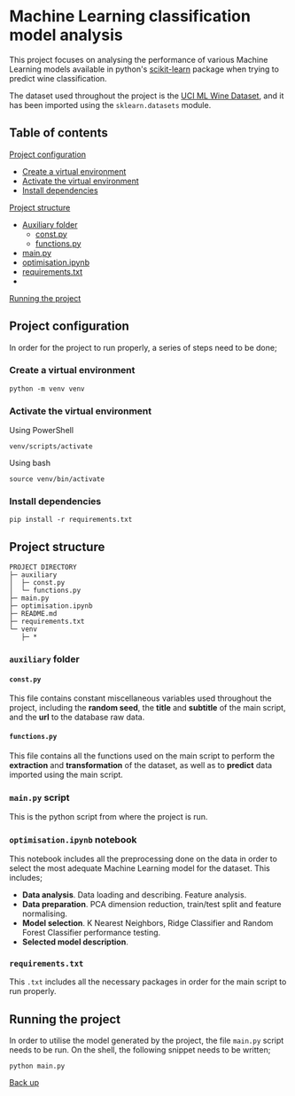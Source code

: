 <h1 id="header">Machine Learning classification model analysis</h1>

This project focuses on analysing the performance of various Machine Learning models available in python's [scikit-learn](https://scikit-learn.org/stable/index.html) package when trying to predict wine classification. 

The dataset used throughout the project is the [UCI ML Wine Dataset](https://archive.ics.uci.edu/ml/machine-learning-databases/wine/wine.data), and it has been imported using the `sklearn.datasets` module.

<h2 id="toc">Table of contents</h2>

[Project configuration](#config)
- [Create a virtual environment](#venvcreate)
- [Activate the virtual environment](#venvactivate)
- [Install dependencies](#dependencies)

[Project structure](#structure)
- [Auxiliary folder](#auxfolder)
  - [const.py](#const)
  - [functions.py](#functions)
- [main.py](#main)
- [optimisation.ipynb](#optimisation)
- [requirements.txt](#requirements)
- 
[Running the project](#run)

<h2 id="config">Project configuration</h2>

In order for the project to run properly, a series of steps need to be done;

<h3 id="venvcreate">Create a virtual environment</h3>

```
python -m venv venv
```

<h3 id="venvactivate">Activate the virtual environment</h3>

Using PowerShell
```
venv/scripts/activate
```
Using bash
```
source venv/bin/activate
```

<h3 id="dependencies">Install dependencies</h3>

```
pip install -r requirements.txt
```

<h2 id="structure">Project structure</h2>

```
PROJECT DIRECTORY
├─ auxiliary
│  ├─ const.py
│  └─ functions.py
├─ main.py
├─ optimisation.ipynb
├─ README.md
├─ requirements.txt
└─ venv
   ├─ *
```

<h3 id="auxfolder"><code>auxiliary</code> folder</h3>

<h4 id="const"><code>const.py</code></h4>

This file contains constant miscellaneous variables used throughout the project, including the <strong>random seed</strong>, the <strong>title</strong> and <strong>subtitle</strong> of the main script, and the <strong>url</strong> to the database raw data.

<h4 id="functions"><code>functions.py</code></h4>

This file contains all the functions used on the main script to perform the <strong>extraction</strong> and <strong>transformation</strong> of the dataset, as well as to <strong>predict</strong> data imported using the main script.

<h3 id="main"><code>main.py</code> script</h3>

This is the python script from where the project is run.

<h3 id="optimisation"><code>optimisation.ipynb</code> notebook</h3>

This notebook includes all the preprocessing done on the data in order to select the most adequate Machine Learning model for the dataset. This includes;

- **Data analysis**. Data loading and describing. Feature analysis.
- **Data preparation**. PCA dimension reduction, train/test split and feature normalising.
- **Model selection**. K Nearest Neighbors, Ridge Classifier and Random Forest Classifier performance testing.
- **Selected model description**.

<h3 id="requirements"><code>requirements.txt</code></h3>

This `.txt` includes all the necessary packages in order for the main script to run properly.

<h2 id="run">Running the project</h2>

In order to utilise the model generated by the project, the file `main.py` script needs to be run. On the shell, the following snippet needs to be written;
```
python main.py
```
[Back up](#header)